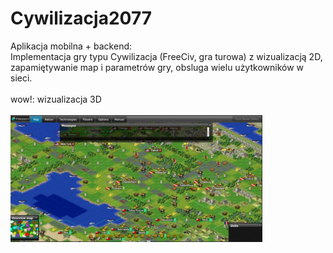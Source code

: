 # Cywilizacja2077
Aplikacja mobilna + backend:
<br>Implementacja gry typu Cywilizacja (FreeCiv, gra turowa) z wizualizacją 2D, zapamiętywanie map i parametrów gry, obsluga wielu użytkowników w sieci.
<br><br>wow!: wizualizacja 3D
<br>
<br>
<img src="images/readme.png" alt="freeciv-map" width="80%"/>